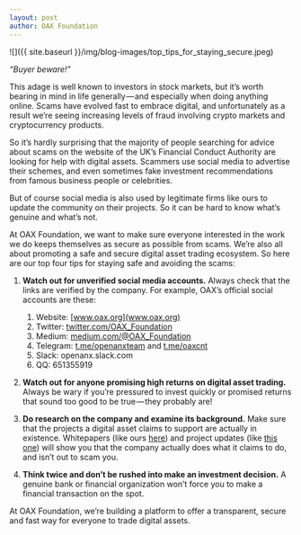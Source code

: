 ```yaml
---
layout: post
author: OAX Foundation
---
```


![]({{ site.baseurl }}/img/blog-images/top_tips_for_staying_secure.jpeg)

_“Buyer beware!”_

This adage is well known to investors in stock markets, but it’s worth bearing in mind in life generally — and especially when doing anything online. Scams have evolved fast to embrace digital, and unfortunately as a result we’re seeing increasing levels of fraud involving crypto markets and cryptocurrency products.

So it’s hardly surprising that the majority of people searching for advice about scams on the website of the UK’s Financial Conduct Authority are looking for help with digital assets. Scammers use social media to advertise their schemes, and even sometimes fake investment recommendations from famous business people or celebrities.

But of course social media is also used by legitimate firms like ours to update the community on their projects. So it can be hard to know what’s genuine and what’s not.

At OAX Foundation, we want to make sure everyone interested in the work we do keeps themselves as secure as possible from scams. We’re also all about promoting a safe and secure digital asset trading ecosystem. So here are our top four tips for staying safe and avoiding the scams:

1. **Watch out for unverified social media accounts.** Always check that the links are verified by the company. For example, OAX’s official social accounts are these:
    1. Website: [www.oax.org](www.oax.org)
    2. Twitter: [twitter.com/OAX_Foundation](twitter.com/OAX_Foundation)
    3. Medium: [medium.com/@OAX_Foundation](medium.com/@OAX_Foundation)
    4. Telegram: [t.me/openanxteam](t.me/openanxteam) and [t.me/oaxcnt](t.me/oaxcnt)
    5. Slack: openanx.slack.com
    6. QQ: 651355919

2. **Watch out for anyone promising high returns on digital asset trading.** Always be wary if you’re pressured to invest quickly or promised returns that sound too good to be true — they probably are!

3. **Do research on the company and examine its background.** Make sure that the projects a digital asset claims to support are actually in existence. Whitepapers (like ours [here](https://www.oax.org/assets/whitepaper/openANX_White_Paper_ENU.pdf)) and project updates (like [this one](https://medium.com/@OAX_Foundation/oax-foundation-revolutionizes-digital-asset-trading-with-launch-of-decentralized-platform-prototype-f64c78207e68)) will show you that the company actually does what it claims to do, and isn’t out to scam you.

4. **Think twice and don’t be rushed into make an investment decision.** A genuine bank or financial organization won’t force you to make a financial transaction on the spot.

At OAX Foundation, we’re building a platform to offer a transparent, secure and fast way for everyone to trade digital assets.
